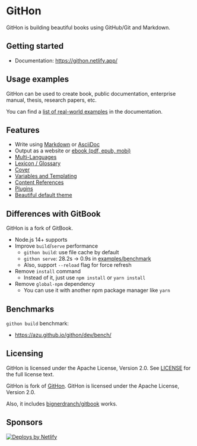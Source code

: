 # GitHon

GitHon is building beautiful books using GitHub/Git and Markdown.

## Getting started

- Documentation: <https://githon.netlify.app/>

## Usage examples

GitHon can be used to create book, public documentation, enterprise manual, thesis, research papers, etc.

You can find a [list of real-world examples](docs/examples.md) in the documentation.

## Features

* Write using [Markdown](https://githon.netlify.app/syntax/markdown.html) or [AsciiDoc](https://githon.netlify.app/syntax/asciidoc.html)
* Output as a website or [ebook (pdf, epub, mobi)](https://githon.netlify.app/ebook.html)
* [Multi-Languages](https://githon.netlify.app/languages.html)
* [Lexicon / Glossary](https://githon.netlify.app/lexicon.html)
* [Cover](https://githon.netlify.app/ebook.html)
* [Variables and Templating](https://githon.netlify.app/templating/)
* [Content References](https://githon.netlify.app/templating/conrefs.html)
* [Plugins](https://githon.netlify.app/plugins/)
* [Beautiful default theme](https://github.com/GitbookIO/theme-default)

## Differences with GitBook

GitHon is a fork of GitBook.

- Node.js 14+ supports
- Improve `build`/`serve` performance
    - `githon build`: use file cache by default
    - `githon serve`: 28.2s → 0.9s in [examples/benchmark](examples/benchmark)
    - Also, support `--reload` flag for force refresh
- Remove `install` command
    - Instead of it, just use `npm install` or `yarn install` 
- Remove `global-npm` dependency
    - You can use it with another npm package manager like `yarn`

## Benchmarks

`githon build` benchmark:

- <https://azu.github.io/githon/dev/bench/>

## Licensing

GitHon is licensed under the Apache License, Version 2.0. See [LICENSE](LICENSE) for the full license text.

GitHon is fork of [GitHon](https://github.com/GitbookIO/gitbook).
GitHon is licensed under the Apache License, Version 2.0.

Also, it includes [bignerdranch/gitbook](https://github.com/bignerdranch/gitbook) works.

## Sponsors
  
<a href="https://www.netlify.com">
<img src="https://www.netlify.com/img/global/badges/netlify-color-bg.svg" alt="Deploys by Netlify" />
</a>
